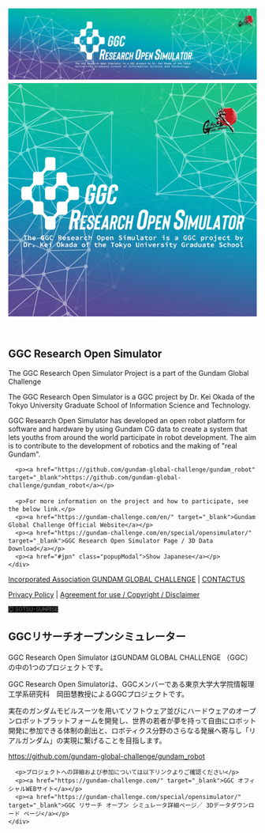 <link rel="stylesheet" type="text/css" href="assets/css/magnific_popup.css" />
<link rel="stylesheet" type="text/css" href="assets/css/style.css" />

<script src="assets/js/jquery.js" type="text/javascript"></script>
<script src="assets/js/magnificpopup_min.js" type="text/javascript"></script>
<script src="assets/js/common.js" type="text/javascript"></script>
<div id="container">
  <header>
      <h1><img src="assets/img/logo_main.jpg" alt="ガンダムGLOBAL CHALLENGE" class="pc"><img src="assets/img/logo_main_sp.jpg" alt="" class="sp"></h1>
  </header>
  <div class="content">
    <div class="wrap">
      <h2><span>GGC Research Open Simulator</span></h2>
      <p>The GGC Research Open Simulator Project is a part of the Gundam Global Challenge</p>
      <p>The GGC Research Open Simulator is a GGC project by Dr. Kei Okada of the Tokyo University Graduate School of Information Science and Technology.</p>
      <p>GGC Research Open Simulator has developed an open robot platform for software and hardware by using Gundam CG data to create a system that lets youths from around the world participate in robot development. The aim is to contribute to the development of robotics and the making of "real Gundam".</p>

      <p><a href="https://github.com/gundam-global-challenge/gundam_robot" target="_blank">https://github.com/gundam-global-challenge/gundam_robot</a></p>

      <p>For more information on the project and how to participate, see the below link.</p>
      <p><a href="https://gundam-challenge.com/en/" target="_blank">Gundam Global Challenge Official Website</a></p>
      <p><a href="https://gundam-challenge.com/en/special/opensimulator/" target="_blank">GGC Research Open Simulator Page / 3D Data Download</a></p>
      <p><a href="#jpn" class="popupModal">Show Japanese</a></p>
    </div>
  </div>
  <!--div class="projects">
    <h2><span>PROJECTS</span></h2>
    <div class="wrap">
      <ul>
        <li><div class="prject_inner"><h3>Project title</h3><p class="category">Category</p><p class="detail">プロジェクト概要プロジェクト概要プロジェクト概要プロジェクト概要プロジェク</p></div><p class="link"><a href="#">GitHub</a></p></li>
        <li><div class="prject_inner"><h3>Project title</h3><p class="category">Category</p><p class="detail">プロジェクト概要プロジェクト概要プロジェクト概要プロジェクト概要プロジェク</p></div><p class="link"><a href="#">GitHub</a></p></li>
        <li><div class="prject_inner"><h3>Project title</h3><p class="category">Category</p><p class="detail">プロジェクト概要プロジェクト概要プロジェクト概要プロジェクト概要プロジェク</p></div><p class="link"><a href="#">GitHub</a></p></li>
      </ul>
    </div>
  </div-->
</div>
<footer>
  <div class="wrap">
    <p><a href="https://gundam-challenge.com/en/about/index.html">Incorporated Association GUNDAM GLOBAL CHALLENGE</a>&nbsp;|&nbsp;<a href="https://gundam-challenge.com/en/contact/" target="_blank">CONTACTUS</a></p>
    <p class="append"><a href="https://gundam-challenge.com/en/privacy/index.html" target="_blank">Privacy Policy</a>&nbsp;|&nbsp;<a href="https://gundam-challenge.com/en/agreement/index.html" target="_blank">Agreement for use / Copyright / Disclaimer</a></p>
    <p class="copy"><img src="/assets/img/tx_copy.png" alt="©SOTSU・SUNRISE" width="101" height="13"></p>
  </div>
</footer>
<div id="modalContents">
  <div id="jpn">
    <div class="wrap">
      <h2><span>GGCリサーチオープンシミュレーター</span></h2>
      <p>GGC Research Open Simulator はGUNDAM GLOBAL CHALLENGE （GGC）の中の1つのプロジェクトです。</p>
      <p>GGC Research Open Simulatorは、GGCメンバーである東京大学大学院情報理工学系研究科　岡田慧教授によるGGCプロジェクトです。</p>
      <p>実在のガンダムモビルスーツを用いてソフトウェア並びにハードウェアのオープンロボットプラットフォームを開発し、世界の若者が夢を持って自由にロボット開発に参加できる体制の創出と、ロボティクス分野のさらなる発展へ寄与し「リアルガンダム」の実現に繋げることを目指します。</p>
      <p><a href="https://github.com/gundam-global-challenge/gundam_robot" target="_blank">https://github.com/gundam-global-challenge/gundam_robot</a></p>

      <p>プロジェクトへの詳細および参加については以下リンクよりご確認ください</p>
      <p><a href="https://gundam-challenge.com/" target="_blank">GGC オフィシャルWEBサイト</a></p>
      <p><a href="https://gundam-challenge.com/special/opensimulator/" target="_blank">GGC リサーチ オープン シミュレータ詳細ページ／ 3Dデータダウンロード ページ</a></p>
    </div>
  </div>
</div>